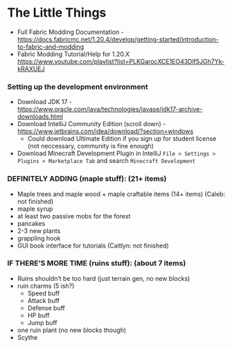 # The Little Things
+ Full Fabric Modding Documentation - https://docs.fabricmc.net/1.20.4/develop/getting-started/introduction-to-fabric-and-modding
+ Fabric Modding Tutorial/Help for 1.20.X https://www.youtube.com/playlist?list=PLKGarocXCE1EO43Dlf5JGh7Yk-kRAXUEJ

### Setting up the development environment
+ Download JDK 17 - https://www.oracle.com/java/technologies/javase/jdk17-archive-downloads.html
+ Download IntelliJ Community Edition (scroll down) - https://www.jetbrains.com/idea/download/?section=windows
  + Could download Ultimate Edition if you sign up for student license (not neccessary, community is fine enough)
+ Download Minecraft Development Plugin in IntelliJ `File > Settings > Plugins > Marketplace Tab` and search `Minecraft Development`

### DEFINITELY ADDING (maple stuff): (21+ items)
- Maple trees and maple wood + maple craftable items (14+ items) (Caleb: not finished)
- maple syrup 
- at least two passive mobs for the forest
- pancakes
- 2-3 new plants 
- grappling hook 
- GUI book interface for tutorials (Caitlyn: not finished) 


### IF THERE’S MORE TIME (ruins stuff): (about 7 items) 
- Ruins shouldn’t be too hard (just terrain gen, no new blocks) 
- ruin charms (5 ish?)
   - Speed buff 
   - Attack buff 
   - Defense buff
   - HP buff
   - Jump buff
- one ruin plant (no new blocks though) 
- Scythe
